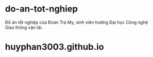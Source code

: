 # do-an-tot-nghiep
Đồ án tốt nghiệp của Đoàn Trà My, sinh viên trường Đại học Công nghệ Giao thông vận tải.
# huyphan3003.github.io
